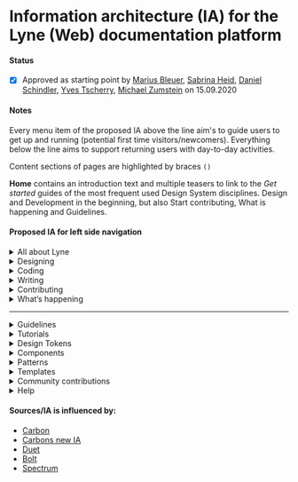 # Information architecture (IA) for the Lyne (Web) documentation platform

#### Status
- [x] Approved as starting point by [Marius Bleuer](https://github.com/mbleuer), [Sabrina Heid](https://github.com/sabrinaheid), [Daniel Schindler](https://github.com/DanTheMen), [Yves Tscherry](https://github.com/feerglas), [Michael Zumstein](https://github.com/4aficiona2) on 15.09.2020

#### Notes
Every menu item of the proposed IA above the line aim's to guide users to get up and running (potential first time visitors/newcomers). Everything below the line aims to support returning users with day-to-day activities.

Content sections of pages are highlighted by braces `()`

**Home** contains an introduction text and multiple teasers to link to the *Get started* guides of the most frequent used Design System disciplines. Design and Development in the beginning, but also Start contributing, What is happening and Guidelines.

#### Proposed IA for left side navigation

<details>
  <summary>All about Lyne</summary>

  Essentials, goals(see benefits for more details), What you get, How Lyne works, (Who we are &)How we work (team/processes/principles)

  * Essentials & goals(also link to `Benefits`)
  * What you get
    * Artifacts
      * Components
      * Design Tokens
      * Figma Team Library (with Styles & Components)
      * Patterns
    * Features
      * Framework-agnostic components
      * In-sync experiences
      * Component level accessibility(a11y) baked in
      * QA gates
      * Shared common language
      * Performance optimized components
    * Resources
      * Assets & tools
  * How Lyne works
    * Structure/architecture
    * How is everything related
  * How we work (team/processes/principles)
    * Code of conduct
    * Who we are
      * Core
      * Community
    * Link to `Guiding Principles`
    * Governance model
      * Component contribution process
      * Link to `Contributing`
    * QA
      * In ... TUNE?
      * In ... SHAPE?
    * Metrics
    * What we are working on
    * Roadmap (Where we are going)


  * Benefits (Management/Executive summary)
  * Glossary (vocabulary/dictionary/common language/terminology/jargon)
  * Gallery/Implementations/Examples based on Lyne
</details>
<details>
  <summary>Designing</summary>

  * Design kits
</details>
<details>
  <summary>Coding</summary>

  * Resources
</details>
<details>
  <summary>Writing</summary>

</details>
<details>
  <summary>Contributing</summary>

  * Bug or request
  * Documentation
  * Component
  * Icon
  * Pictogram
  * Design Token
  * Pattern
  * Other contribution
</details>
<details>
  <summary>What’s happening</summary>

  * Monthly update / Release notes
  * Changelog
  * Status
    * (show progress, states: done, in progress, pending)
  * News & articles
  * Meetups
  * Roadmap
</details>

---

<details>
  <summary>Guidelines</summary>

  * Guiding Principles (derived and formulated from the Lyne Core Team values, SBB UX values, SBB core company values)
  * Naming (check also our glossary for our design system jargon)

  * Voice and tone
  * Accessibility
  * Performance
  * Tracking / Analytics

  * Spacing
  * Typography
  * Motion
  * Illustration
  * Icon
  * Data visualization

  * Coding
  * Designing
  * UX
  * Writing
  * ...
</details>
<details>
  <summary>Tutorials</summary>

  * Figma tutorial
  * Angular tutorial
  * Backend integration tutorial (AEM, Drupal)
  * ...
</details>
<details>
  <summary>Design Tokens</summary>

  * Color
  * Font
  * Font size
  * Space
  * Border radius
  * Box shadow
  * ...
</details>
<details>
  <summary>Components</summary>

  * ... list of all components
</details>
<details>
  <summary>Patterns</summary>

  * ... list of all patterns
</details>
<details>
  <summary>Templates</summary>

  * ... list of all templates
</details>
<details>
  <summary>Community contributions</summary>
  Other possible menu item names: System/Domain contributions/extensions, Satellites/Snowflakes

  * Design Tokens
  * Components
  * Patterns
</details>
<details>
  <summary>Help</summary>

  File a bug or are you missing something (link to contributions)

  * Status page
  * FAQs
  * Migration guide
  * Support (& contact)
</details>

#### Sources/IA is influenced by:
* [Carbon](https://www.carbondesignsystem.com)
* [Carbons new IA](https://medium.com/carbondesign/carbons-new-information-architecture-531c52207205)
* [Duet](https://www.duetds.com)
* [Bolt](https://boltdesignsystem.com)
* [Spectrum](https://spectrum.adobe.com/)
